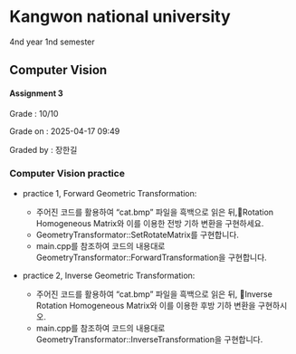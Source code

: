 # Kangwon national university

4nd year 1nd semester

## Computer Vision
#### Assignment 3
Grade : 10/10

Grade on : 2025-04-17 09:49

Graded by	: 장한길

### Computer Vision practice

- practice 1, Forward Geometric Transformation:
  * 주어진 코드를 활용하여 “cat.bmp” 파일을 흑백으로 읽은 뒤,Rotation Homogeneous Matrix와 이를 이용한 전방 기하 변환을 구현하세요.
  - GeometryTransformator::SetRotateMatrix를 구현합니다.
  - main.cpp를 참조하여 코드의 내용대로 GeometryTransformator::ForwardTransformation을 구현합니다.

- practice 2, Inverse Geometric Transformation:
  * 주어진 코드를 활용하여 “cat.bmp” 파일을 흑백으로 읽은 뒤, Inverse Rotation Homogeneous Matrix와 이를 이용한 후방 기하 변환을 구현하시오.
  - main.cpp를 참조하여 코드의 내용대로 GeometryTransformator::InverseTransformation을 구현합니다.
